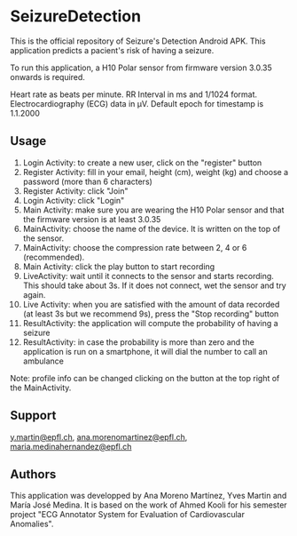 # SeizureDetection

This is the official repository of Seizure's Detection Android APK. This application predicts a pacient's risk of having a seizure.

To run this application, a H10 Polar sensor from firmware version 3.0.35 onwards is required.

Heart rate as beats per minute. RR Interval in ms and 1/1024 format.
Electrocardiography (ECG) data in µV. Default epoch for timestamp is 1.1.2000

## Usage

1. Login Activity: to create a new user, click on the "register" button
2. Register Activity: fill in your email, height (cm), weight (kg) and choose a password (more than 6 characters)
3. Register Activity: click "Join"
4. Login Activity: click "Login"
5. Main Activity: make sure you are wearing the H10 Polar sensor and that the firmware version is at least 3.0.35
6. MainActivity: choose the name of the device. It is written on the top of the sensor.
7. MainActivity: choose the compression rate between 2, 4 or 6 (recommended).
8. Main Activity: click the play button to start recording
9. LiveActivity: wait until it connects to the sensor and starts recording. This should take about 3s. If it does not connect, wet the sensor and try again.
10. Live Activity: when you are satisfied with the amount of data recorded (at least 3s but we recommend 9s), press the "Stop recording" button
11. ResultActivity: the application will compute the probability of having a seizure
12. ResultActivity: in case the probability is more than zero and the application is run on a smartphone, it will dial the number to call an ambulance

Note: profile info can be changed clicking on the button at the top right of the MainActivity.

## Support

y.martin@epfl.ch, ana.morenomartinez@epfl.ch, maria.medinahernandez@epfl.ch

## Authors

This application was developped by Ana Moreno Martínez, Yves Martin and María José Medina. It is based on the work of Ahmed Kooli for his semester project "ECG Annotator System for Evaluation of Cardiovascular Anomalies".
